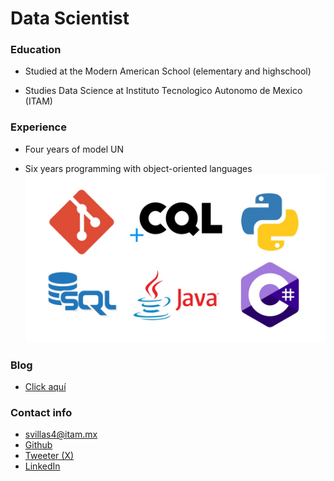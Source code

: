 # Data Scientist

### Education
+ Studied at the Modern American School (elementary and highschool)

+ Studies Data Science at Instituto Tecnologico Autonomo de Mexico (ITAM)

### Experience

+ Four years of model UN

+ Six years programming with object-oriented languages
![Local Image](Experiencia.jpg)
### Blog
+ [Click aquí](https://www.linkedin.com/pulse/blog-santiago-villasenor-cckte/)
### Contact info
+ svillas4@itam.mx
+ [Github](https://github.com/SantiVillaRam7)
+ [Tweeter (X)](https://twitter.com/SantiagoVR49)
+ [LinkedIn](https://www.linkedin.com/in/santiago-villasenor-ba350b2a4/)

